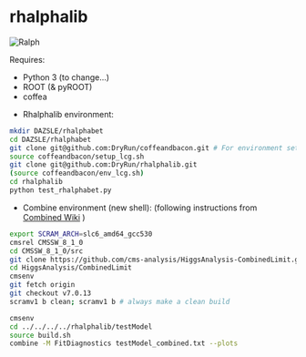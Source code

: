 # rhalphalib

![Ralph](https://upload.wikimedia.org/wikipedia/en/thumb/1/14/Ralph_Wiggum.png/220px-Ralph_Wiggum.png)

Requires:
  - Python 3 (to change...)
  - ROOT (& pyROOT)
  - coffea

  * Rhalphalib environment:
  ```bash
  mkdir DAZSLE/rhalphabet
  cd DAZSLE/rhalphabet
  git clone git@github.com:DryRun/coffeandbacon.git # For environment setup script
  source coffeandbacon/setup_lcg.sh
  git clone git@github.com:DryRun/rhalphalib.git
  (source coffeandbacon/env_lcg.sh)
  cd rhalphalib
  python test_rhalphabet.py
  ```
  * Combine environment (new shell):
  (following instructions from [Combined Wiki](http://cms-analysis.github.io/HiggsAnalysis-CombinedLimit/) )
  ```bash
  export SCRAM_ARCH=slc6_amd64_gcc530
  cmsrel CMSSW_8_1_0
  cd CMSSW_8_1_0/src
  git clone https://github.com/cms-analysis/HiggsAnalysis-CombinedLimit.git HiggsAnalysis/CombinedLimit
  cd HiggsAnalysis/CombinedLimit
  cmsenv
  git fetch origin
  git checkout v7.0.13
  scramv1 b clean; scramv1 b # always make a clean build

  cmsenv
  cd ../../../../rhalphalib/testModel
  source build.sh
  combine -M FitDiagnostics testModel_combined.txt --plots
  ```

